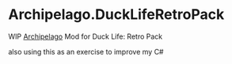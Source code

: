 # Archipelago.DuckLifeRetroPack
 WIP [Archipelago](https://archipelago.gg) Mod for Duck Life: Retro Pack

 also using this as an exercise to improve my C#
